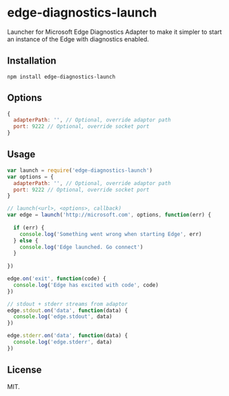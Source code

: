 # edge-diagnostics-launch
Launcher for Microsoft Edge Diagnostics Adapter to make it simpler to start an instance of the Edge with diagnostics enabled.

## Installation
`npm install edge-diagnostics-launch`

## Options
```javascript
{
  adapterPath: '', // Optional, override adaptor path
  port: 9222 // Optional, override socket port
}
```

## Usage

```javascript
var launch = require('edge-diagnostics-launch')
var options = {
  adapterPath: '', // Optional, override adaptor path
  port: 9222 // Optional, override socket port
}

// launch(<url>, <options>, callback)
var edge = launch('http://microsoft.com', options, function(err) {
  
  if (err) {
    console.log('Something went wrong when starting Edge', err)
  } else {
    console.log('Edge launched. Go connect')
  }
  
})

edge.on('exit', function(code) {
  console.log('Edge has excited with code', code)
})

// stdout + stderr streams from adaptor
edge.stdout.on('data', function(data) {
  console.log('edge.stdout', data)
})

edge.stderr.on('data', function(data) {
  console.log('edge.stderr', data)
})

```

## License

MIT.
